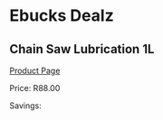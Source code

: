 
# Ebucks Dealz
## Chain Saw Lubrication 1L
[Product Page](https://www.ebucks.com/web/shop/productSelected.do?prodId=1200606234&catId=717342768)

Price: R88.00

Savings: 


	
